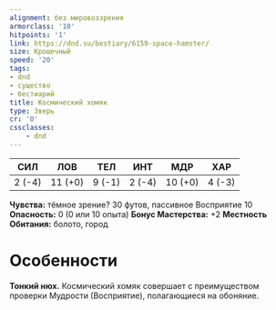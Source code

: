 ```yaml
---
alignment: без мировоззрения
armorclass: '10'
hitpoints: '1'
link: https://dnd.su/bestiary/6159-space-hamster/
size: Крошечный
speed: '20'
tags:
- dnd
- существо
- бестиарий
title: Космический хомяк
type: Зверь
cr: '0'
cssclasses:
    - dnd
---
```



| СИЛ | ЛОВ | ТЕЛ | ИНТ | МДР | ХАР |
|---|---|---|---|---|---|
| 2 (-4) | 11 (+0) | 9 (-1) | 2 (-4) | 10 (+0) | 4 (-3) |
**Чувства:** тёмное зрение? 30 футов, пассивное Восприятие 10
**Опасность:** 0 (0 или 10 опыта)
**Бонус Мастерства:** +2
**Местность Обитания:** болото, город


# Особенности
**Тонкий нюх.** Космический хомяк совершает с преимуществом проверки Мудрости (Восприятие), полагающиеся на обоняние.

